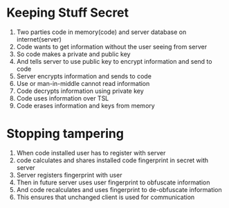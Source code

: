 # Keeping Stuff Secret

1. Two parties code in memory(code) and server database on internet(server)
2. Code wants to get information without the user seeing from server
3. So code makes a private and public key 
4. And tells server to use public key to encrypt information and send to code
5. Server encrypts information and sends to code
6. Use or man-in-middle cannot read information
7. Code decrypts information using private key
8. Code uses information over TSL
9. Code erases information and keys from memory

# Stopping tampering
1. When code installed user has to register with server
2. code calculates and shares installed code fingerprint in secret with server
3. Server registers fingerprint with user
4. Then in future server uses user fingerprint to obfuscate information
5. And code recalculates and uses fingerprint to de-obfuscate information
6. This ensures that unchanged client is used for communication